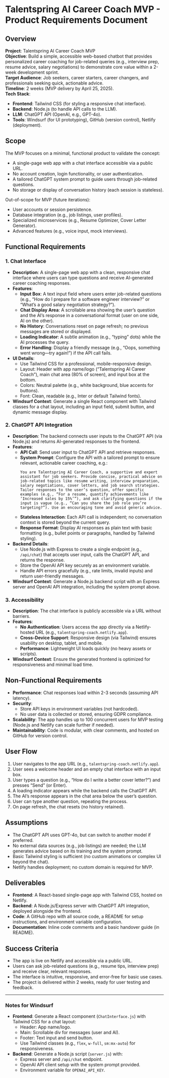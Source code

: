 # Talentspring AI Career Coach MVP - Product Requirements Document

## Overview

**Project**: Talentspring AI Career Coach MVP  
**Objective**: Build a simple, accessible web-based chatbot that provides personalized career coaching for job-related queries (e.g., interview prep, resume advice, salary negotiations) to demonstrate core value within a 2-week development sprint.  
**Target Audience**: Job seekers, career starters, career changers, and professionals seeking quick, actionable advice.  
**Timeline**: 2 weeks (MVP delivery by April 25, 2025).  
**Tech Stack**:  
- **Frontend**: Tailwind CSS (for styling a responsive chat interface).  
- **Backend**: Node.js (to handle API calls to the LLM).  
- **LLM**: ChatGPT API (OpenAI, e.g., GPT-4o).  
- **Tools**: Windsurf (for UI prototyping), GitHub (version control), Netlify (deployment).  

## Scope

The MVP focuses on a minimal, functional product to validate the concept:  
- A single-page web app with a chat interface accessible via a public URL.  
- No account creation, login functionality, or user authentication.  
- A tailored ChatGPT system prompt to guide users through job-related questions.  
- No storage or display of conversation history (each session is stateless).  

Out-of-scope for MVP (future iterations):  
- User accounts or session persistence.  
- Database integration (e.g., job listings, user profiles).  
- Specialized microservices (e.g., Resume Optimizer, Cover Letter Generator).  
- Advanced features (e.g., voice input, mock interviews).  

## Functional Requirements

### 1. Chat Interface
- **Description**: A single-page web app with a clean, responsive chat interface where users can type questions and receive AI-generated career coaching responses.  
- **Features**:  
  - **Input Box**: A text input field where users enter job-related questions (e.g., “How do I prepare for a software engineer interview?” or “What’s a good salary negotiation strategy?”).  
  - **Chat Display Area**: A scrollable area showing the user’s question and the AI’s response in a conversational format (user on one side, AI on the other).  
  - **No History**: Conversations reset on page refresh; no previous messages are stored or displayed.  
  - **Loading Indicator**: A subtle animation (e.g., “typing” dots) while the AI processes the query.  
  - **Error Handling**: Display a friendly message (e.g., “Oops, something went wrong—try again!”) if the API call fails.  
- **UI Details**:  
  - Use Tailwind CSS for a professional, mobile-responsive design.  
  - Layout: Header with app name/logo (“Talentspring AI Career Coach”), main chat area (80% of screen), and input box at the bottom.  
  - Colors: Neutral palette (e.g., white background, blue accents for buttons).  
  - Font: Clean, readable (e.g., Inter or default Tailwind fonts).  
- **Windsurf Context**: Generate a single React component with Tailwind classes for a chat layout, including an input field, submit button, and dynamic message display.

### 2. ChatGPT API Integration
- **Description**: The backend connects user inputs to the ChatGPT API (via Node.js) and returns AI-generated responses to the frontend.  
- **Features**:  
  - **API Call**: Send user input to ChatGPT API and retrieve responses.  
  - **System Prompt**: Configure the API with a tailored prompt to ensure relevant, actionable career coaching, e.g.:  
    ```
    You are Talentspring AI Career Coach, a supportive and expert assistant for job seekers. Provide concise, practical advice on job-related topics like resume writing, interview preparation, salary negotiations, cover letters, and job search strategies. Tailor responses to the user’s question, offer specific examples (e.g., “For a resume, quantify achievements like ‘Increased sales by 15%’”), and ask clarifying questions if the input is vague (e.g., “Can you share the job role you’re targeting?”). Use an encouraging tone and avoid generic advice.
    ```
  - **Stateless Interaction**: Each API call is independent; no conversation context is stored beyond the current query.  
  - **Response Format**: Display AI responses as plain text with basic formatting (e.g., bullet points or paragraphs, handled by Tailwind styling).  
- **Backend Details**:  
  - Use Node.js with Express to create a single endpoint (e.g., `/api/chat`) that accepts user input, calls the ChatGPT API, and returns the response.  
  - Store the OpenAI API key securely as an environment variable.  
  - Handle API errors gracefully (e.g., rate limits, invalid inputs) and return user-friendly messages.  
- **Windsurf Context**: Generate a Node.js backend script with an Express server and OpenAI API integration, including the system prompt above.

### 3. Accessibility
- **Description**: The chat interface is publicly accessible via a URL without barriers.  
- **Features**:  
  - **No Authentication**: Users access the app directly via a Netlify-hosted URL (e.g., `talentspring-coach.netlify.app`).  
  - **Cross-Device Support**: Responsive design (via Tailwind) ensures usability on desktop, tablet, and mobile.  
  - **Performance**: Lightweight UI loads quickly (no heavy assets or scripts).  
- **Windsurf Context**: Ensure the generated frontend is optimized for responsiveness and minimal load time.

## Non-Functional Requirements

- **Performance**: Chat responses load within 2-3 seconds (assuming API latency).  
- **Security**:  
  - Store API keys in environment variables (not hardcoded).  
  - No user data is collected or stored, ensuring GDPR compliance.  
- **Scalability**: The app handles up to 100 concurrent users for MVP testing (Node.js and Netlify can scale further if needed).  
- **Maintainability**: Code is modular, with clear comments, and hosted on GitHub for version control.  

## User Flow

1. User navigates to the app URL (e.g., `talentspring-coach.netlify.app`).  
2. User sees a welcome header and an empty chat interface with an input box.  
3. User types a question (e.g., “How do I write a better cover letter?”) and presses “Send” (or Enter).  
4. A loading indicator appears while the backend calls the ChatGPT API.  
5. The AI’s response appears in the chat area below the user’s question.  
6. User can type another question, repeating the process.  
7. On page refresh, the chat resets (no history retained).  

## Assumptions

- The ChatGPT API uses GPT-4o, but can switch to another model if preferred.  
- No external data sources (e.g., job listings) are needed; the LLM generates advice based on its training and the system prompt.  
- Basic Tailwind styling is sufficient (no custom animations or complex UI beyond the chat).  
- Netlify handles deployment; no custom domain is required for MVP.  

## Deliverables

- **Frontend**: A React-based single-page app with Tailwind CSS, hosted on Netlify.  
- **Backend**: A Node.js/Express server with ChatGPT API integration, deployed alongside the frontend.  
- **Code**: A GitHub repo with all source code, a README for setup instructions, and environment variable configuration.  
- **Documentation**: Inline code comments and a basic handover guide (in README).  

## Success Criteria

- The app is live on Netlify and accessible via a public URL.  
- Users can ask job-related questions (e.g., resume tips, interview prep) and receive clear, relevant responses.  
- The interface is intuitive, responsive, and error-free for basic use cases.  
- The project is delivered within 2 weeks, ready for user testing and feedback.  

---

### Notes for Windsurf

- **Frontend**: Generate a React component (`ChatInterface.js`) with Tailwind CSS for a chat layout:  
  - Header: App name/logo.  
  - Main: Scrollable div for messages (user and AI).  
  - Footer: Text input and send button.  
  - Use Tailwind classes (e.g., `flex`, `w-full`, `sm:mx-auto`) for responsiveness.  
- **Backend**: Generate a Node.js script (`server.js`) with:  
  - Express server and `/api/chat` endpoint.  
  - OpenAI API client setup with the system prompt provided.  
  - Environment variable for `OPENAI_API_KEY`.  
